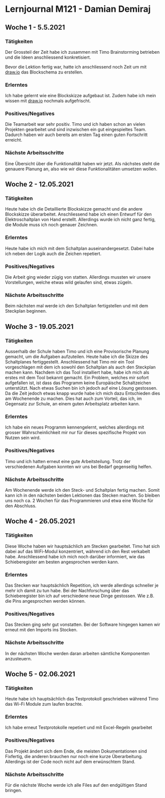 # Lernjournal M121 - Damian Demiraj

## Woche 1 - 5.5.2021

### Tätigkeiten

Der Grossteil der Zeit habe ich zusammen mit Timo Brainstorming betrieben und die Ideen anschliessend konkretisiert. 

Bevor die Lektion fertig war, hatte ich anschliessend noch Zeit um mit [draw.io](https://draw.io) das Blockschema zu erstellen.

### Erlerntes

Ich habe gelernt wie eine Blockskizze aufgebaut ist. Zudem habe ich mein wissen mit [draw.io](https://draw.io) nochmals aufgefrischt.

### Positives/Negatives

Die Teamarbeit war sehr positiv. Timo und ich haben schon an vielen Projekten gearbeitet und sind inzwischen ein gut eingespieltes Team. Dadurch haben wir auch bereits am ersten Tag einen guten Fortschritt erreicht.

### Nächste Arbeitsschritte

 Eine Übersicht über die Funktionalität haben wir jetzt. Als nächstes steht die genauere Planung an, also wie wir diese Funktionalitäten umsetzen wollen.

## Woche 2 - 12.05.2021

### Tätigkeiten

Heute habe ich die Detaillierte Blockskizze gemacht und die andere Blockskizze überarbeitet. Anschliessend habe ich einen Entwurf für den Elektroschaltplan von Hand erstellt. Allerdings wurde ich nicht ganz fertig, die Module muss ich noch genauer Zeichnen.

### Erlerntes

Heute habe ich mich mit dem Schaltplan auseinandergesetzt. Dabei habe ich neben der Logik auch die Zeichen repetiert.

### Positives/Negatives

Die Arbeit ging wieder zügig von statten. Allerdings mussten wir unsere Vorstellungen, welche etwas wild gelaufen sind, etwas zügeln.

### Nächste Arbeitsschritte

Beim nächsten mal werde ich den Schaltplan fertigstellen und mit dem Steckplan beginnen.

## Woche 3 - 19.05.2021

### Tätigkeiten

Ausserhalb der Schule haben Timo und ich eine Provisorische Planung gemacht, um die Aufgaben aufzuteilen. 
Heute habe ich die Skizze des Schaltplanes fertiggestellt. 
Anschliessend hat Timo mir ein Tool vorgeschlagen mit dem ich sowohl den Schaltplan als auch den Steckplan machen kann. Nachdem ich das Tool installiert habe, habe ich mich als erstes mit dem Tool bekannt gemacht. Ein Problem, welches mir sofort aufgefallen ist, ist dass das Programm keine Europäische Schaltzeichen unterstützt. Nach etwas Suchen bin ich jedoch auf eine Lösung gestossen. Da die Zeit jedoch etwas knapp wurde habe ich mich dazu Entschieden dies am Wochenende zu machen. Dies hat auch zum Vorteil, das ich, im Gegensatz zur Schule, an einem guten Arbeitsplatz arbeiten kann.

### Erlerntes

Ich habe ein neues Programm kennengelernt, welches allerdings mit grosser Wahrscheinlichkeit mir nur für dieses spezifische Projekt von Nutzen sein wird.

### Positives/Negatives

Timo und ich hatten erneut eine gute Arbeitsteilung. Trotz der verschiedenen Aufgaben konnten wir uns bei Bedarf gegenseitig helfen.

### Nächste Arbeitsschritte

Am Wochenende werde ich den Steck- und Schaltplan fertig machen. Somit kann ich in den nächsten beiden Lektionen das Stecken machen. So bleiben uns noch ca. 2 Wochen für das Programmieren und etwa eine Woche für den Abschluss.

## Woche 4 - 26.05.2021

### Tätigkeiten

Diese Woche haben wir hauptsächlich am Stecken gearbeitet. Timo hat sich dabei auf das WiFi-Modul konzentriert, während ich den Rest verkabelt habe. Anschliessend habe ich mich noch darüber informiert, wie das Schieberegister am besten angesprochen werden kann.

### Erlerntes

Das Stecken war hauptsächlich Repetition, ich werde allerdings schneller je mehr ich damit zu tun habe. Bei der Nachforschung über das Schieberegister bin ich auf verschiedene neue Dinge gestossen. Wie z.B. die Pins angesprochen werden können.

### Positives/Negatives

Das Stecken ging sehr gut vonstatten. Bei der Software hingegen kamen wir erneut mit den Imports ins Stocken.

### Nächste Arbeitsschritte

In der nächsten Woche werden daran arbeiten sämtliche Komponenten anzusteuern.

## Woche 5 - 02.06.2021

### Tätigkeiten

Heute habe ich hauptsächlich das Testprotokoll geschrieben während Timo das Wi-Fi Module zum laufen brachte.

### Erlerntes

Ich habe erneut Testprotokolle repetiert und mit Excel-Regeln gearbeitet

### Positives/Negatives

Das Projekt ändert sich dem Ende, die meisten Dokumentationen sind Fixfertig, die anderen brauchen nur noch eine kurze Überarbeitung. Allerdings ist der Code noch nicht auf dem erwünschtem Stand.

### Nächste Arbeitsschritte

Für die nächste Woche werde ich alle Files auf den endgültigen Stand bringen.
